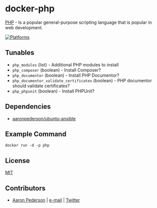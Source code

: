 # docker-php

[PHP](https://www.php.org) - Is a popular general-purpose scripting language that is popular in web development.

[![Platforms](http://img.shields.io/badge/platforms-ubuntu-lightgrey.svg?style=flat)](#)

Tunables
--------
* `php_modules` (list) - Additional PHP modules to install
* `php_composer` (boolean) - Install Composer?
* `php_documentor` (boolean) - Install PHP Documentor?
* `php_documentor_validate_certificates` (boolean) - PHP documentor should validate certificates?
* `php_phpunit` (boolean) - Install PHPUnit?

Dependencies
------------
* [aaronpederson/ubuntu-ansible](https://github.com/aaronpederson/docker-ubuntu-ansible)

Example Command
----------------
```
docker run -d -p php
```

License
-------
[MIT](https://tldrlegal.com/license/mit-license)

Contributors
------------
* [Aaron Pederson](https://aaronpederson.github.io) | [e-mail](mailto:aaronpederson@gmail.com) | [Twitter](https://twitter.com/GunFuSamurai)
